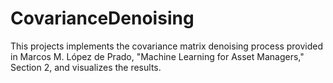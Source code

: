 # CovarianceDenoising
This projects implements the covariance matrix denoising process provided in Marcos M. López de Prado, "Machine Learning for Asset Managers," Section 2, and visualizes the results.
